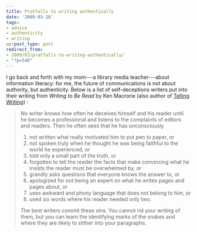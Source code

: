 ```yaml
---
title: Pratfalls to writing authentically
date: '2009-03-18'
tags:
- advice
- authenticity
- writing
wp:post_type: post
redirect_from:
- 2009/03/pratfalls-to-writing-authentically/
- "?p=540"
---
```


I go back and forth with my mom---a library media teacher---about information literacy: for me, the future of communications is not about authority, but authenticity. Below is a list of self-deceptions writers put into their writing from _Writing to Be Read_ by Ken Macrorie (also author of [Telling Writing](http://www.amazon.com/Telling-Writing-Ken-Macrorie/dp/0867091533)) :

> No writer knows how often he deceives himself and his reader until he becomes a professional and listens to the complaints of editors and readers. Then he often sees that he has unconsciously
> 
> 1. not written what really motivated him to put pen to paper, or
> 2. not spoken truly when he thought he was being faithful to the world he experienced, or
> 3. told only a small part of the truth, or
> 4. forgotten to tell the reader the facts that make convincing what he insists the reader must be overwhelmed by, or
> 5. grandly asks questions that everyone knows the answer to, or
> 6. apologized for not being an expert on what he writes pages and pages about, or
> 7. uses awkward and phony language that does not belong to him, or
> 8. used six words where his reader needed only two.
>
> The best writers commit these sins. You cannot rid your writing of them, but you can learn the identifying marks of the snakes and where they are likely to slither into your paragraphs.

